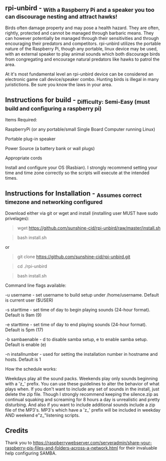 rpi-unbird - <sub>With a Raspberry Pi and a speaker you too can discourage nesting and attract hawks!</sub>
----------
Birds often damage property and may pose a health hazard. They are often, rightly, protected and cannot be managed through barbaric means. They can however potentially be managed through their sensitivities and through encouraging their predators and competitors. rpi-unbird utilizes the portable nature of the Raspberry Pi, though any portable, linux device may be used, with an external speaker to play animal sounds which both discourage birds from congregating and encourage natural predators like hawks to patrol the area.

At it's most fundamental level an rpi-unbird device can be considered an electronic game call device/speaker combo. Hunting birds is illegal in many juristictions. Be sure you know the laws in your area.

Instructions for build - <sub>Difficulty: Semi-Easy (must build and configuring a raspberry pi)</sub>
----------
Items Required:

RaspberryPi (or any portable/small Single Board Computer running Linux)

Portable plug-in speaker

Power Source (a battery bank or wall plugs)

Appropriate cords

Install and configure your OS (Rasbian). I strongly recommend setting your time and time zone correctly so the scripts will execute at the intended times. 

Instructions for Installation - <sub>Assumes correct timezone and networking configured</sub>
----------

Download either via git or wget and install (installing user MUST have sudo privelages):

>wget https://github.com/sunshine-cid/rpi-unbird/raw/master/install.sh

>bash install.sh

or

>git clone https://github.com/sunshine-cid/rpi-unbird.git

>cd ./rpi-unbird

>bash install.sh

Command line flags available:

-u username - set username to build setup under /home/username. Default is current user ($USER)

-s starttime - set time of day to begin playing sounds (24-hour format). Default is 9am (9)

-e starttime - set time of day to end playing sounds (24-hour format). Default is 5pm (17)

-b sambaenable - d to disable samba setup, e to enable samba setup. Default is enable (e)

-n installnumber - used for setting the installation number in hostname and hosts. Default is 1

How the schedule works:

Weekdays play all the sound packs. Weekends play only sounds beginning with a 'z_' prefix. You can use these guidelines to alter the behavior of what plays when. If you don't want to include any set of sounds in the install, just delete the zip file. Though I strongly recommend keeping the silence.zip as continual squaking and screaming for 8 hours a day is unrealistic and pretty disturbing. 
And also if you want to include additional sounds include a zip file of the MP3's. MP3's which have a 'z_' prefix will be included in weekday AND weekend e"z_"listening scripts.

Credits
----------

Thank you to https://raspberrywebserver.com/serveradmin/share-your-raspberry-pis-files-and-folders-across-a-network.html for their invaluable help configuring SAMBA.
